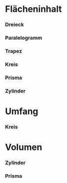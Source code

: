 # Flächeninhalt
### Dreieck
### Paralelogramm
### Trapez
### Kreis
### Prisma
### Zylinder

# Umfang
### Kreis

# Volumen
### Zylinder
### Prisma
